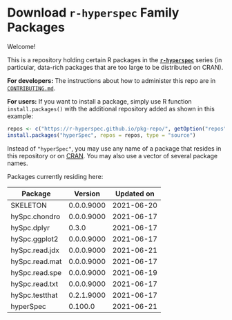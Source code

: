 # Download **`r-hyperspec`** Family Packages

Welcome!

This is a repository holding certain R packages in the [**`r-hyperspec`**](https://r-hyperspec.github.io/) series (in particular, data-rich packages that are too large to be distributed on CRAN).

**For developers:** The instructions about how to administer this repo are in [`CONTRIBUTING.md`](https://github.com/r-hyperspec/pkg-repo/blob/gh-pages/CONTRIBUTING.md).

**For users:** If you want to install a package, simply use R function `install.packages()` with the additional repository added as shown in this example:

```r
repos <- c("https://r-hyperspec.github.io/pkg-repo/", getOption("repos"))
install.packages("hyperSpec", repos = repos, type = "source")
```

Instead of `"hyperSpec"`, you may use any name of a package that resides in this repository or on [CRAN](https://cran.rstudio.com/web/packages/index.html).
You may also use a vector of several package names.


<!-- list of packages: start | DO NOT REMOVE THIS LINE -->

Packages currently residing here:

Package       | Version       | Updated on    
------------- | ------------- | ------------- 
SKELETON | 0.0.0.9000 | 2021-06-20
hySpc.chondro | 0.0.0.9000 | 2021-06-17
hySpc.dplyr | 0.3.0 | 2021-06-17
hySpc.ggplot2 | 0.0.0.9000 | 2021-06-17
hySpc.read.jdx | 0.0.0.9000 | 2021-06-21
hySpc.read.mat | 0.0.0.9000 | 2021-06-17
hySpc.read.spe | 0.0.0.9000 | 2021-06-19
hySpc.read.txt | 0.0.0.9000 | 2021-06-17
hySpc.testthat | 0.2.1.9000 | 2021-06-17
hyperSpec | 0.100.0 | 2021-06-21

